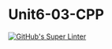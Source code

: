 # Unit6-03-CPP
[![GitHub's Super Linter](README.md/../../../workflows/Mr%20Coxall's%20Super%20Linter/badge.svg)](README.md/../../../actions)
